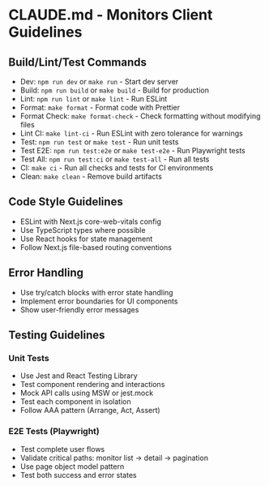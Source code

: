 # CLAUDE.md - Monitors Client Guidelines

## Build/Lint/Test Commands

- Dev: `npm run dev` or `make run` - Start dev server
- Build: `npm run build` or `make build` - Build for production
- Lint: `npm run lint` or `make lint` - Run ESLint
- Format: `make format` - Format code with Prettier
- Format Check: `make format-check` - Check formatting without modifying files
- Lint CI: `make lint-ci` - Run ESLint with zero tolerance for warnings
- Test: `npm run test` or `make test` - Run unit tests
- Test E2E: `npm run test:e2e` or `make test-e2e` - Run Playwright tests
- Test All: `npm run test:ci` or `make test-all` - Run all tests
- CI: `make ci` - Run all checks and tests for CI environments
- Clean: `make clean` - Remove build artifacts

## Code Style Guidelines

- ESLint with Next.js core-web-vitals config
- Use TypeScript types where possible
- Use React hooks for state management
- Follow Next.js file-based routing conventions

## Error Handling

- Use try/catch blocks with error state handling
- Implement error boundaries for UI components
- Show user-friendly error messages

## Testing Guidelines

### Unit Tests

- Use Jest and React Testing Library
- Test component rendering and interactions
- Mock API calls using MSW or jest.mock
- Test each component in isolation
- Follow AAA pattern (Arrange, Act, Assert)

### E2E Tests (Playwright)

- Test complete user flows
- Validate critical paths: monitor list → detail → pagination
- Use page object model pattern
- Test both success and error states
